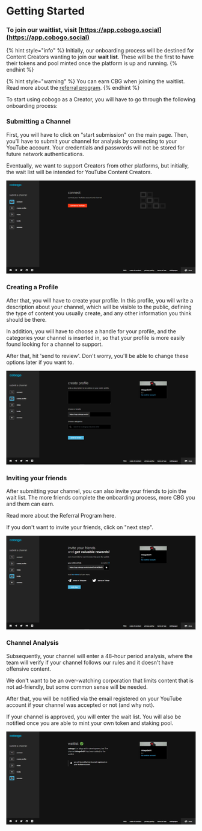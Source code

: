 # Getting Started

### To join our waitlist, visit [https://app.cobogo.social](https://app.cobogo.social)

{% hint style="info" %}
Initially, our onboarding process will be destined for Content Creators wanting to join our **wait list**. These will be the first to have their tokens and pool minted once the platform is up and running.
{% endhint %}

{% hint style="warning" %}
You can earn CBG when joining the waitlist. Read more about the [referral program](referral-program.md).
{% endhint %}

To start using cobogo as a Creator, you will have to go through the following onboarding process:

### Submitting a Channel

First, you will have to click on "start submission" on the main page. Then, you'll have to submit your channel for analysis by connecting to your YouTube account. Your credentials and passwords will not be stored for future network authentications.

Eventually, we want to support Creators from other platforms, but initially, the wait list will be intended for YouTube Content Creators.

![](../.gitbook/assets/2.PNG)

### Creating a Profile

After that, you will have to create your profile. In this profile, you will write a description about your channel, which will be visible to the public, defining the type of content you usually create, and any other information you think should be there.

In addition, you will have to choose a handle for your profile, and the categories your channel is inserted in, so that your profile is more easily found looking for a channel to support.

After that, hit 'send to review'. Don't worry, you'll be able to change these options later if you want to.

![](../.gitbook/assets/3.PNG)

### Inviting your friends

After submitting your channel, you can also invite your friends to join the wait list. The more friends complete the onboarding process, more CBG you and them can earn.&#x20;

Read more about the Referral Program here.

If you don't want to invite your friends, click on "next step".

![](<../.gitbook/assets/5 (1).PNG>)

### Channel Analysis

Subsequently, your channel will enter a 48-hour period analysis, where the team will verify if your channel follows our rules and it doesn't have offensive content.&#x20;

We don't want to be an over-watching corporation that limits content that is not ad-friendly, but some common sense will be needed.&#x20;

After that, you will be notified via the email registered on your YouTube account if your channel was accepted or not (and why not).&#x20;

If your channel is approved, you will enter the wait list. You will also be notified once you are able to mint your own token and staking pool.

![](../.gitbook/assets/6.PNG)



